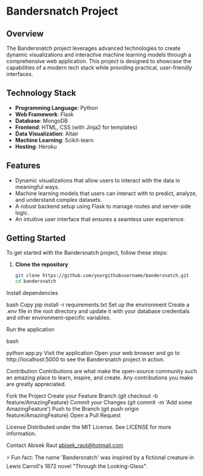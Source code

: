 # Bandersnatch Project

## Overview
The Bandersnatch project leverages advanced technologies to create dynamic visualizations and interactive machine learning models through a comprehensive web application. This project is designed to showcase the capabilities of a modern tech stack while providing practical, user-friendly interfaces.

## Technology Stack
- **Programming Language**: Python
- **Web Framework**: Flask
- **Database**: MongoDB
- **Frontend**: HTML, CSS (with Jinja2 for templates)
- **Data Visualization**: Altair
- **Machine Learning**: Scikit-learn
- **Hosting**: Heroku

## Features
- Dynamic visualizations that allow users to interact with the data in meaningful ways.
- Machine learning models that users can interact with to predict, analyze, and understand complex datasets.
- A robust backend setup using Flask to manage routes and server-side logic.
- An intuitive user interface that ensures a seamless user experience.

## Getting Started
To get started with the Bandersnatch project, follow these steps:

1. **Clone the repository**
   ```bash
   git clone https://github.com/yourgithubusername/bandersnatch.git
   cd bandersnatch

Install dependencies

bash
Copy
pip install -r requirements.txt
Set up the environment Create a .env file in the root directory and update it with your database credentials and other environment-specific variables.

Run the application

bash

python app.py
Visit the application 
Open your web browser and go to http://localhost:5000 to see the Bandersnatch project in action.

Contribution
Contributions are what make the open-source community such an amazing place to learn, inspire, and create. Any contributions you make are greatly appreciated.

Fork the Project
Create your Feature Branch (git checkout -b feature/AmazingFeature)
Commit your Changes (git commit -m 'Add some AmazingFeature')
Push to the Branch (git push origin feature/AmazingFeature)
Open a Pull Request

License
Distributed under the MIT License. See LICENSE for more information.


Contact
Abisek Raut abisek_raut@hotmail.com

⚡ Fun fact: The name 'Bandersnatch' was inspired by a fictional creature in Lewis Carroll's 1872 novel "Through the Looking-Glass".
